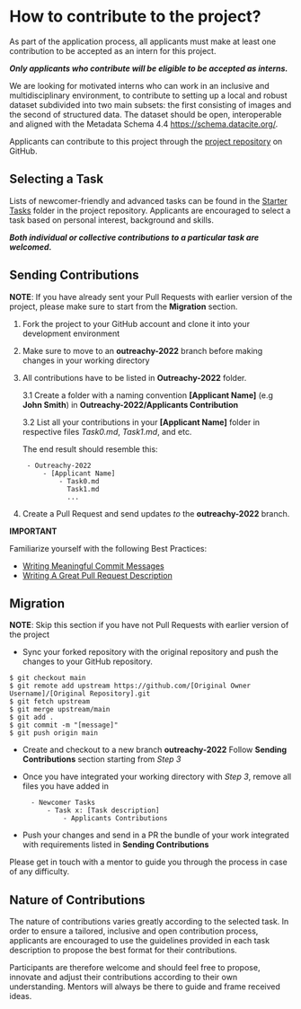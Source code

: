 # How to contribute to the project?

As part of the application process, all applicants must make at least one contribution to be accepted as an intern for this project.

 **_Only applicants who contribute will be eligible to be accepted as interns._**
 
 
We are looking for motivated interns who can work in an inclusive and multidisciplinary environment, to contribute to setting up a local and robust dataset subdivided into two main subsets: the first consisting of images and the second of structured data. The dataset should be open, interoperable and aligned with the Metadata Schema 4.4 https://schema.datacite.org/.

Applicants can contribute to this project through the [project repository](https://github.com/Mboalab/Mboalab-Outreachy_December-to-March-2022-internship-round) on GitHub. 

## Selecting a Task

Lists of newcomer-friendly and advanced tasks can be found in the [Starter Tasks](https://github.com/Mboalab/Mboalab-Outreachy_December-to-March-2022-internship-round/tree/main/Starter%20Tasks) folder in the project repository. 
Applicants are encouraged to select a task based on personal interest, background and skills.

_**Both individual or collective contributions to a particular task are welcomed.**_

## Sending Contributions 
**NOTE**: If you have already sent your Pull Requests with earlier version of the project, please make sure to start from the **Migration** section.

1. Fork the project to your GitHub account and clone it into your development environment
2. Make sure to move to an **outreachy-2022** branch before making changes in your working directory
3. All contributions have to be listed in **Outreachy-2022** folder.

    3.1 Create a folder with a naming convention **[Applicant Name]** (e.g **John Smith**) in **Outreachy-2022/Applicants Contribution**
    
    3.2 List all your contributions in your **[Applicant Name]** folder in respective files *Task0.md*, *Task1.md*, and etc.
    
    The end result should resemble this:
    
        - Outreachy-2022
            - [Applicant Name]
                - Task0.md
                  Task1.md
                  ...
        
4. Create a Pull Request and send updates *to* the **outreachy-2022** branch.

**IMPORTANT**

Familiarize yourself with the following Best Practices:

- [Writing Meaningful Commit Messages](https://reflectoring.io/meaningful-commit-messages/)
- [Writing A Great Pull Request Description](https://www.pullrequest.com/blog/writing-a-great-pull-request-description/)


## Migration
**NOTE**: Skip this section if you have not Pull Requests with earlier version of the project

- Sync your forked repository with the original repository and push the changes to your GitHub repository.

```
$ git checkout main
$ git remote add upstream https://github.com/[Original Owner Username]/[Original Repository].git
$ git fetch upstream
$ git merge upstream/main
$ git add .
$ git commit -m "[message]"
$ git push origin main
```

- Create and checkout to a new branch **outreachy-2022**
Follow **Sending Contributions** section starting from *Step 3*


- Once you have integrated your working directory with *Step 3*, remove all files you have added in 

        - Newcomer Tasks
            - Task x: [Task description]
                - Applicants Contributions

- Push your changes and send in a PR the bundle of your work integrated with requirements listed in **Sending Contributions**

Please get in touch with a mentor to guide you through the process in case of any difficulty.


## Nature of Contributions
The nature of contributions varies greatly according to the selected task. In order to ensure a tailored, inclusive and open contribution process, applicants are encouraged to use the guidelines provided in each task description to propose the best format for their contributions. 

Participants are therefore welcome and should feel free to propose, innovate and adjust their contributions according to their own understanding. Mentors will always be there to guide and frame received ideas.
